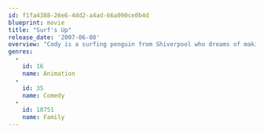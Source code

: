 ```yaml
---
id: f1fa4388-26e6-4dd2-a4ad-66a090ce0b4d
blueprint: movie
title: "Surf's Up"
release_date: '2007-06-08'
overview: "Cody is a surfing penguin from Shiverpool who dreams of making it big and being like his idol Big Z. On his journey he discovers his talents are not all he thinks they are and he must learn to accept that their is more to surfing than fame and fortune.  Surf's Up is a 2007 American computer-animated mockumentary film produced by Sony Pictures Animation and distributed by Columbia Pictures and ImageWorks Studios. It stars the voices of Shia LaBeouf, Jeff Bridges, Zooey Deschanel, Jon Heder among others."
genres:
  -
    id: 16
    name: Animation
  -
    id: 35
    name: Comedy
  -
    id: 10751
    name: Family
---
```

